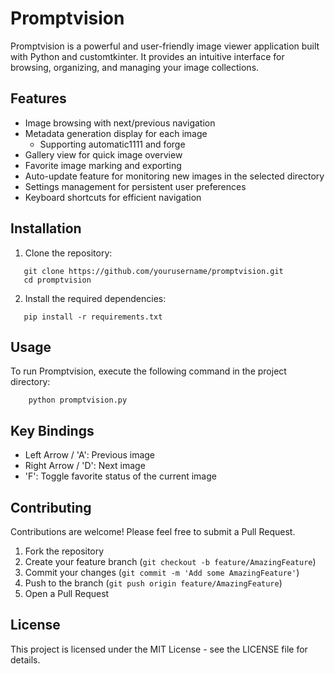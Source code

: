 # Promptvision

Promptvision is a powerful and user-friendly image viewer application built with Python and customtkinter. It provides an intuitive interface for browsing, organizing, and managing your image collections.

## Features

- Image browsing with next/previous navigation
- Metadata generation display for each image
    - Supporting automatic1111 and forge
- Gallery view for quick image overview
- Favorite image marking and exporting
- Auto-update feature for monitoring new images in the selected directory
- Settings management for persistent user preferences
- Keyboard shortcuts for efficient navigation

## Installation

1. Clone the repository:
``` 
   git clone https://github.com/yourusername/promptvision.git
   cd promptvision
```

2. Install the required dependencies:
   
```
   pip install -r requirements.txt
```
   

## Usage

To run Promptvision, execute the following command in the project directory:


```
    python promptvision.py
```


## Key Bindings

- Left Arrow / 'A': Previous image
- Right Arrow / 'D': Next image
- 'F': Toggle favorite status of the current image

## Contributing

Contributions are welcome! Please feel free to submit a Pull Request.

1. Fork the repository
2. Create your feature branch (`git checkout -b feature/AmazingFeature`)
3. Commit your changes (`git commit -m 'Add some AmazingFeature'`)
4. Push to the branch (`git push origin feature/AmazingFeature`)
5. Open a Pull Request

## License

This project is licensed under the MIT License - see the LICENSE file for details.
